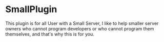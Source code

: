 # SmallPlugin
This plugin is for all User with a Small Server, I like to help smaller server owners who cannot program developers or who cannot program them themselves, and that's why this is for you.

